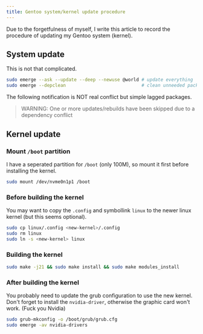 ```yaml
---
title: Gentoo system/kernel update procedure
---
```


Due to the forgetfulness of myself, I write this article to record the procedure
of updating my Gentoo system (kernel).

## System update

This is not that complicated.

```bash
sudo emerge --ask --update --deep --newuse @world # update everything
sudo emerge --depclean                            # clean unneeded packages
```

The following notification is NOT real conflict but simple lagged packages.

> WARNING: One or more updates/rebuilds have been skipped due to a dependency conflict

## Kernel update

### Mount `/boot` partition

I have a seperated partition for `/boot` (only 100M), so mount it first before
installing the kernel.

```bash
sudo mount /dev/nvme0n1p1 /boot
```

### Before building the kernel

You may want to copy the `.config` and symbollink `linux` to the newer linux
kernel (but this seems optional).

```bash
sudo cp linux/.config <new-kernel>/.config
sudo rm linux
sudo ln -s <new-kernel> linux
```

### Building the kernel

```bash
sudo make -j21 && sudo make install && sudo make modules_install
```

### After building the kernel

You probably need to update the grub configuration to use the new kernel.
Don't forget to install the `nvidia-driver`, otherwise the graphic card won't work.
(Fuck you Nvidia)

```bash
sudo grub-mkconfig -o /boot/grub/grub.cfg
sudo emerge -av nvidia-drivers
```
